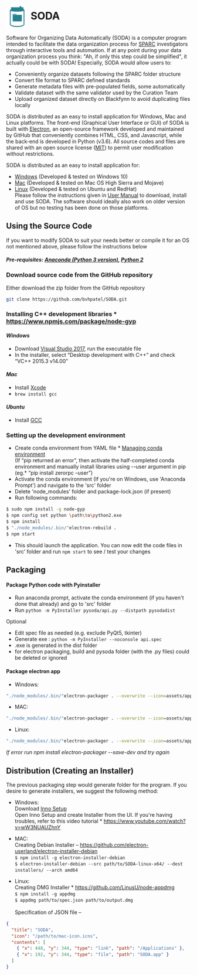 # <img src="/src/assets/app-icon/png/soda_icon.png" width="60px" align="center" alt="SODA icon"> SODA

Software for Organizing Data Automatically (SODA) is a computer program intended to facilitate the data organization process for [SPARC](https://commonfund.nih.gov/sparc) investigators through interactive tools and automation. If at any point during your data organization process you think: "Ah, if only this step could be simplified", it actually could be with SODA! Especially, SODA would allow users to:

*   Conveniently organize datasets following the SPARC folder structure
*   Convert file format to SPARC defined standards
*   Generate metadata files with pre-populated fields, some automatically
*   Validate dataset with the same validator used by the Curation Team
*   Upload organized dataset directly on Blackfynn to avoid duplicating files locally

SODA is distributed as an easy to install application for Windows, Mac and Linux platforms. The front-end (Graphical User Interface or GUI) of SODA is built with [Electron](https://electronjs.org/), an open-source framework developed and maintained by GitHub that conveniently combines HTML, CSS, and Javascript, while the back-end is developed in Python (v3.6). All source codes and files are shared with an open source license ([MIT](LICENSE)) to permit user modification without restrictions.

SODA is distributed as an easy to install application for:
*   [Windows](https://3dtholdings-my.sharepoint.com/:u:/g/personal/bpatel_calmi2_org/ESz_2R4PCPJOiOJGSHPGsPABsRzz423tcCbCxCWiVKFW9Q?e=BUDuDg) (Developed & tested on Windows 10)
*   [Mac](https://3dtholdings-my.sharepoint.com/:u:/g/personal/bpatel_calmi2_org/EWMhxDuXFCZGksl5rgv9hMsBZvRZC4YEGDfqxF7wqyehiQ?e=m7jxv1) (Developed & tested on Mac OS High Sierra and Mojave)
*   [Linux](https://3dtholdings-my.sharepoint.com/:u:/g/personal/bpatel_calmi2_org/EVMndexbB_9BroB6dk-f1TcBn_aQzPRKWHi8SDmzYBiwcQ?e=WE5UiS) (Developed & tested on Ubuntu and RedHat)<br>
Please follow the instructions given in [User Manual](docs/SODA_User_manual.pdf) to download, install and use SODA. The software should ideally also work on older version of OS but no testing has been done on those platforms.

## Using the Source Code
If you want to modify SODA to suit your needs better or compile it for an OS not mentioned above, please follow the instructions below
#### *Pre-requisites: [Anaconda (Python 3 version)](https://www.anaconda.com/distribution/), [Python 2](https://www.python.org/downloads/)*

### Download source code from the GitHub repository
Either download the zip folder from the GitHub repository
```bash
git clone https://github.com/bvhpatel/SODA.git
```

### Installing C++ development libraries *   https://www.npmjs.com/package/node-gyp

#### *Windows*
*   Download [Visual Studio 2017](https://visualstudio.microsoft.com/pl/thank-you-downloading-visual-studio/?sku=Community), run the executable file
*   In the installer, select “Desktop development with C++” and check “VC++ 2015.3 v14.00”

#### *Mac*
*   Install [Xcode](https://developer.apple.com/xcode/download/)
*   `brew install gcc`

#### *Ubuntu*
*   Install [GCC](https://linuxize.com/post/how-to-install-gcc-compiler-on-ubuntu-18-04/)

### Setting up the development environment
*   Create conda environment from YAML file *   [Managing conda environment](https://docs.conda.io/projects/conda/en/latest/user-guide/tasks/manage-environments.html)<br>
(If “pip returned an error”, then activate the half-completed conda environment and manually install libraries using --user argument in pip (eg.*   “pip install zerorpc –user”)
*   Activate the conda environment (If you're on Windows, use 'Anaconda Prompt') and navigate to the 'src' folder
*   Delete 'node_modules' folder and package-lock.json (if present)
*   Run following commands:
```bash
$ sudo npm install -g node-gyp
$ npm config set python \path\to\python2.exe
$ npm install
$ "./node_modules/.bin/"electron-rebuild .
$ npm start
```
*   This should launch the application. You can now edit the code files in 'src' folder and run `npm start` to see / test your changes

## Packaging
#### Package Python code with Pyinstaller
*   Run anaconda prompt, activate the conda environment (if you haven't done that already) and go to 'src' folder
*   Run `python -m PyInstaller pysoda/api.py --distpath pysodadist`

Optional
*   Edit spec file as needed (e.g. exclude PyQt5, tkinter)
*   Generate exe : `python -m PyInstaller --noconsole api.spec`
*   .exe is generated in the dist folder
*   for electron packaging, build and pysoda folder (with the .py files) could be deleted or ignored

#### Package electron app

*   Windows:<br>
```bash
"./node_modules/.bin/"electron-packager . --overwrite --icon=assets/app-icon/win/soda_icon.ico
```

*   MAC:<br>
```bash
"./node_modules/.bin/"electron-packager . --overwrite --icon=assets/app-icon/mac/soda_icon.icns
```

*   Linux:<br>
```bash
"./node_modules/.bin/"electron-packager . --overwrite --icon=assets/app-icon/png/soda_icon.png
```

*If error run
npm install electron-packager --save-dev
and try again*

## Distribution (Creating an Installer)
The previous packaging step would generate folder for the program. If you desire to generate installers, we suggest the following method:
*   Windows:<br>
Download [Inno Setup](http://www.jrsoftware.org/isdl.php)<br>
Open Inno Setup and create Installer from the UI. If you're having troubles, refer to this video tutorial *   https://www.youtube.com/watch?v=wW3NUAUZhnY

*   MAC:<br>
Creating Debian Installer – https://github.com/electron-userland/electron-installer-debian<br>
`$ npm install -g electron-installer-debian`<br>
`$ electron-installer-debian --src path/to/SODA-linux-x64/ --dest installers/ --arch amd64`<br>

*   Linux:<br>
Creating DMG Installer *   https://github.com/LinusU/node-appdmg<br>
`$ npm install -g appdmg`<br>
`$ appdmg path/to/spec.json path/to/output.dmg`<br><br>
Specification of JSON file –
```json
{
  "title": "SODA",
  "icon": "/path/to/mac-icon.icns",
  "contents": [
    { "x": 448, "y": 344, "type": "link", "path": "/Applications" },
    { "x": 192, "y": 344, "type": "file", "path": "SODA.app" }
  ]
}
```
